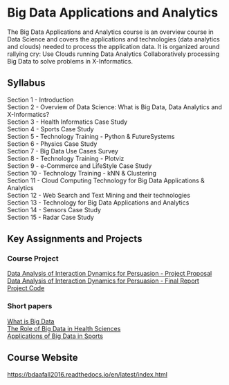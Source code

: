 # Big Data Applications and Analytics 

The Big Data Applications and Analytics course is an overview course in Data Science and covers the applications and technologies (data analytics and clouds) needed to process the application data. It is organized around rallying cry: Use Clouds running Data Analytics Collaboratively processing Big Data to solve problems in X-Informatics.

## Syllabus

Section  1 - Introduction    
Section  2 - Overview of Data Science: What is Big Data, Data Analytics and X-Informatics?   
Section  3 - Health Informatics Case Study   
Section  4 - Sports Case Study   
Section  5 - Technology Training - Python & FutureSystems   
Section  6 - Physics Case Study   
Section  7 - Big Data Use Cases Survey   
Section  8 - Technology Training - Plotviz   
Section  9 - e-Commerce and LifeStyle Case Study    
Section 10 - Technology Training - kNN & Clustering   
Section 11 - Cloud Computing Technology for Big Data Applications & Analytics   
Section 12 - Web Search and Text Mining and their technologies    
Section 13 - Technology for Big Data Applications and Analytics   
Section 14 - Sensors Case Study   
Section 15 - Radar Case Study   

## Key Assignments and Projects

### Course Project 

[Data Analysis of Interaction Dynamics for Persuasion - Project Proposal](https://github.com/csathler/Masters-Data-Science/blob/master/Big-Data-Apps-and-Analytics/final-project/proposal.pdf)   
[Data Analysis of Interaction Dynamics for Persuasion - Final Report](https://github.com/csathler/Masters-Data-Science/blob/master/Big-Data-Apps-and-Analytics/final-project/report.pdf)   
[Project Code](https://github.com/csathler/Masters-Data-Science/tree/master/Big-Data-Apps-and-Analytics/final-project/Code)

### Short papers

[What is Big Data](https://github.com/csathler/Masters-Data-Science/blob/master/Big-Data-Apps-and-Analytics/papers/paper1.pdf)   
[The Role of Big Data in Health Sciences](https://github.com/csathler/Masters-Data-Science/blob/master/Big-Data-Apps-and-Analytics/papers/paper2.pdf)   
[Applications of Big Data in Sports](https://github.com/csathler/Masters-Data-Science/blob/master/Big-Data-Apps-and-Analytics/papers/paper3.pdf)   

## Course Website

https://bdaafall2016.readthedocs.io/en/latest/index.html
